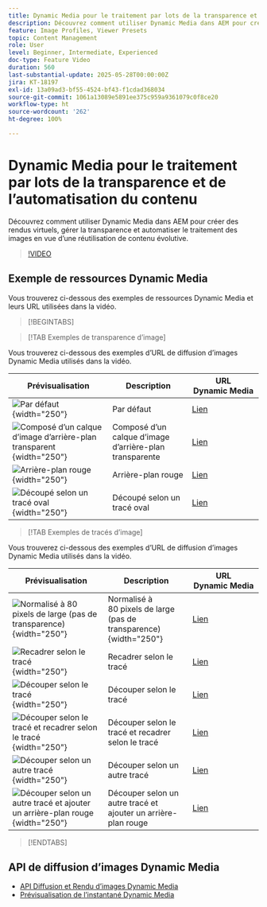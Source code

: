 ```yaml
---
title: Dynamic Media pour le traitement par lots de la transparence et de l’automatisation du contenu
description: Découvrez comment utiliser Dynamic Media dans AEM pour créer des rendus virtuels, gérer la transparence et automatiser le traitement des images en vue d’une réutilisation de contenu évolutive.
feature: Image Profiles, Viewer Presets
topic: Content Management
role: User
level: Beginner, Intermediate, Experienced
doc-type: Feature Video
duration: 560
last-substantial-update: 2025-05-28T00:00:00Z
jira: KT-18197
exl-id: 13a09ad3-bf55-4524-bf43-f1cdad368034
source-git-commit: 1061a13089e5891ee375c959a9361079c0f8ce20
workflow-type: ht
source-wordcount: '262'
ht-degree: 100%

---
```


# Dynamic Media pour le traitement par lots de la transparence et de l’automatisation du contenu

Découvrez comment utiliser Dynamic Media dans AEM pour créer des rendus virtuels, gérer la transparence et automatiser le traitement des images en vue d’une réutilisation de contenu évolutive.

>[!VIDEO](https://video.tv.adobe.com/v/3459589/?learn=on&enablevpops)


## Exemple de ressources Dynamic Media

Vous trouverez ci-dessous des exemples de ressources Dynamic Media et leurs URL utilisées dans la vidéo.

>[!BEGINTABS]

>[!TAB Exemples de transparence d’image]

Vous trouverez ci-dessous des exemples d’URL de diffusion d’images Dynamic Media utilisés dans la vidéo.

| Prévisualisation | Description | URL Dynamic Media |
|-----------|------------------|---------|
| ![Par défaut](https://smartimaging.scene7.com/is/image/DynamicMediaNA/AdobeStock_322150086%20trans?bgc=255,255,255){width="250"} | Par défaut | [Lien](https://smartimaging.scene7.com/is/image/DynamicMediaNA/AdobeStock_322150086%20trans?bgc=255,255,255) |
| ![Composé d’un calque d’image d’arrière-plan transparent](https://smartimaging.scene7.com/is/image/DynamicMediaNA/AdobeStock_322150086%20trans?&layer=1&src=backdrop5-Camera&size=8500,8500&layer=2&src=AdobeStock_322150086%20trans){width="250"} | Composé d’un calque d’image d’arrière-plan transparente | [Lien](https://smartimaging.scene7.com/is/image/DynamicMediaNA/AdobeStock_322150086%20trans?&layer=1&src=backdrop5-Camera&size=8500,8500&layer=2&src=AdobeStock_322150086%20trans) |
| ![Arrière-plan rouge](https://smartimaging.scene7.com/is/image/DynamicMediaNA/AdobeStock_322150086%20trans?&layer=1&color=200,50,50&size=8500,8500&layer=2&src=AdobeStock_322150086%20trans){width="250"} | Arrière-plan rouge | [Lien](https://smartimaging.scene7.com/is/image/DynamicMediaNA/AdobeStock_322150086%20trans?&layer=1&color=200,50,50&size=8500,8500&layer=2&src=AdobeStock_322150086%20trans) |
| ![Découpé selon un tracé oval](https://smartimaging.scene7.com/is/image/DynamicMediaNA/AdobeStock_322150086%20paths?clipPathE=round&bgc=255,255,255){width="250"} | Découpé selon un tracé oval | [Lien](https://smartimaging.scene7.com/is/image/DynamicMediaNA/AdobeStock_322150086%20paths?clipPathE=round&bgc=255,255,255) |


>[!TAB Exemples de tracés d’image]

Vous trouverez ci-dessous des exemples d’URL de diffusion d’images Dynamic Media utilisés dans la vidéo.

| Prévisualisation | Description | URL Dynamic Media |
|-----------|------------------|---------|
| ![Normalisé à 80 pixels de large (pas de transparence)](https://smartimaging.scene7.com/is/image/DynamicMediaNA/AdobeStock_322150086%20paths?wid=800){width="250"} | Normalisé à 80 pixels de large (pas de transparence){width="250"} | [Lien](https://smartimaging.scene7.com/is/image/DynamicMediaNA/AdobeStock_322150086%20paths?wid=800) |
| ![Recadrer selon le tracé](https://smartimaging.scene7.com/is/image/DynamicMediaNA/AdobeStock_322150086%20paths?cropPathE=Path%201&wid=800){width="250"} | Recadrer selon le tracé | [Lien](https://smartimaging.scene7.com/is/image/DynamicMediaNA/AdobeStock_322150086%20paths?cropPathE=Path%201&wid=800) |
| ![Découper selon le tracé](https://smartimaging.scene7.com/is/image/DynamicMediaNA/AdobeStock_322150086%20paths?clipPathE=Path%201&wid=800){width="250"} | Découper selon le tracé | [Lien](https://smartimaging.scene7.com/is/image/DynamicMediaNA/AdobeStock_322150086%20paths?clipPathE=Path%201&wid=800) |
| ![Découper selon le tracé et recadrer selon le tracé](https://smartimaging.scene7.com/is/image/DynamicMediaNA/AdobeStock_322150086%20paths?clipPathE=Path%201&cropPathE=Path%201&wid=800){width="250"} | Découper selon le tracé et recadrer selon le tracé | [Lien](https://smartimaging.scene7.com/is/image/DynamicMediaNA/AdobeStock_322150086%20paths?clipPathE=Path%201&cropPathE=Path%201&wid=800) |
| ![Découper selon un autre tracé](https://smartimaging.scene7.com/is/image/DynamicMediaNA/AdobeStock_322150086%20paths?clipPathE=round&wid=800){width="250"} | Découper selon un autre tracé | [Lien](https://smartimaging.scene7.com/is/image/DynamicMediaNA/AdobeStock_322150086%20paths?clipPathE=round&wid=800) |
| ![Découper selon un autre tracé et ajouter un arrière-plan rouge](https://smartimaging.scene7.com/is/image/DynamicMediaNA/AdobeStock_322150086fullpaths?cropPathE=round&clipPathE=round&bgc=200,50,50&wid=800){width="250"} | Découper selon un autre tracé et ajouter un arrière-plan rouge | [Lien](https://smartimaging.scene7.com/is/image/DynamicMediaNA/AdobeStock_322150086fullpaths?cropPathE=round&clipPathE=round&bgc=200,50,50&wid=800) |

>[!ENDTABS]


## API de diffusion d’images Dynamic Media

* [API Diffusion et Rendu dʼimages Dynamic Media](https://experienceleague.adobe.com/fr/docs/dynamic-media-developer-resources/image-serving-api/image-serving-api/http-protocol-reference/c-http-protocol-reference)
* [Prévisualisation de l’instantané Dynamic Media](https://snapshot.scene7.com/)
